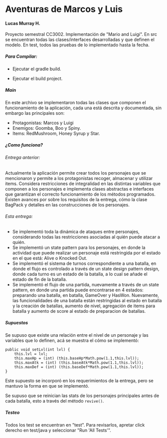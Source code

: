 # Aventuras de Marcos y Luis

#### Lucas Murray H.

Proyecto semestral CC3002. Implementación de "Mario and Luigi". En src se encuentran
todas las clases/interfaces desarrolladas y que definen el modelo. En test, todos las
pruebas de lo implementado hasta la fecha.


##### Para Compilar:

- Ejecutar el gradle build. 

- Ejecutar el build project.

##### Main

En este archivo se implementaron todas las clases que componen el funcionamiento de la aplicación, cada
una está descrita y documentada, sin embargo las principales son:

- Protagonistas: Marcos y Luigi
- Enemigos: Goomba, Boo y Spiny.
- Items: RedMushroom, Honey Syrup y Star.

##### ¿Como funciona?

###### Entrega anterior:

Actualmente la aplicación permite crear todos los personajes que se mencionaron y
permite a los protagonistas recoger, almacenar y utilizar items. Considera restricciones
de integralidad en las distintas variables que componen a los personajes
e implementa clases abstractas e interfaces que garantizan el correcto funcionamiento
de los métodos programados. Existen avances por sobre los requisitos de la entrega, cómo 
la clase BagPack y detalles en las construcciones de los personajes.

###### Esta entrega:

- Se implementó toda la dinámica de ataques entre personajes, considerando todas las restricciones asociadas al 
quién puede atacar a quién.
- Se implementó un state pattern para los personajes, en donde la actividad que puede realizar un personaje está 
restringida por el estado en el que está: Alive o Knocked Out.
- Se implementó el sistema de turnos correspondiente a una batalla, en donde el flujo es controlado a través de un
state design pattern design, donde cada turno es un estado de la batalla, a lo cual se añade el estado de fin de la batalla.
- Se implementó el flujo de una partida, nuevamente a través de un state pattern, en donde una partida puede encontrarse en 4 estados:
preparando una batalla, en batalla, GameOver y HasWon. Nuevamente, las funcionalidades de una batalla están restringidas
al estado en batalla y la creación de batallas, aumento de nivel, agregación de items para batalla y aumento de score al estado de preparacion de 
batallas.

##### Supuestos
Se supuso que existe una relación entre el nivel de un personaje y las variables que lo definen, acá
se muestra el cómo se implementó:

```
public void setLvl(int lvl) {
    this.lvl = lvl;
    this.maxHp = (int) (this.baseHp*Math.pow(1.1,this.lvl));
    this.maxAtk = (int) (this.baseAtk*Math.pow(1.1,this.lvl));
    this.maxDef = (int) (this.baseDef*Math.pow(1.1,this.lvl));
}
```
Este supuesto se incorporó en los requerimientos de la entrega, pero se mantuvo la forma en que se implementó.

Se supuso que se reinician las stats de los personajes principales antes de cada batalla, esto a través del método
```revive()```.

##### Testeo

Todos los test se encuentran en "test". Para revisarlos, apretar click derecho en
test/java y seleccionar "Run 'All Tests'".
